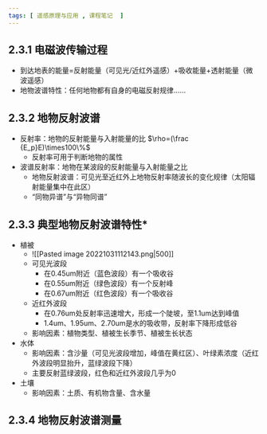 ```yaml
---
tags: [ 遥感原理与应用 , 课程笔记  ]
---
```

## 2.3.1 电磁波传输过程
- 到达地表的能量=反射能量（可见光/近红外遥感）+吸收能量+透射能量（微波遥感）
- 地物波谱特性：任何地物都有自身的电磁反射规律……

## 2.3.2 地物反射波谱
- 反射率：地物的反射能量与入射能量的比 $\rho=(\frac {E_p}E)\times100\%$ 
	- 反射率可用于判断地物的属性
- 波谱反射率：地物在某波段的反射能量与入射能量之比
	- 地物反射波谱：可见光至近红外上地物反射率随波长的变化规律（太阳辐射能量集中在此区）
	- “同物异谱”与“异物同谱”

## 2.3.3 典型地物反射波谱特性*
- 植被
	- ![[Pasted image 20221031112143.png|500]]
	- 可见光波段
		- 在0.45um附近（蓝色波段）有一个吸收谷
		- 在0.55um附近（绿色波段）有一个反射峰
		- 在0.67um附近（红色波段）有一个吸收谷
	- 近红外波段
		- 在0.76um处反射率迅速增大，形成一个陡坡，至1.1um达到峰值
		- 1.4um、1.95um、2.70um是水的吸收带，反射率下降形成低谷
	- 影响因素：植物类型、植被生长季节、植被生长状态
- 水体
	- 影响因素：含沙量（可见光波段增加，峰值在黄红区）、叶绿素浓度（近红外波段明显抬升，蓝绿波段下降）
	- 主要反射蓝绿波段，红色和近红外波段几乎为0
- 土壤
	- 影响因素：土质、有机物含量、含水量

## 2.3.4 地物反射波谱测量